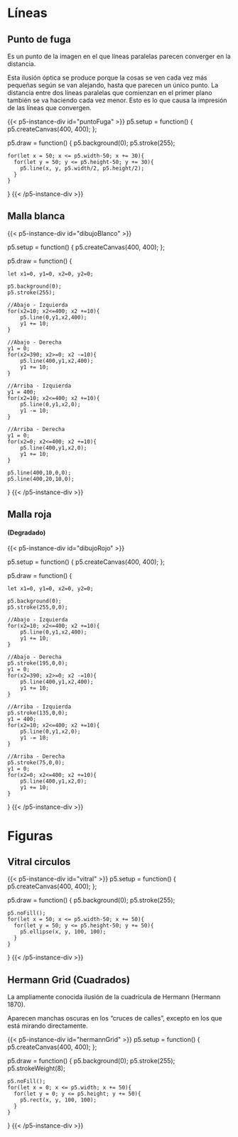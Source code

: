 # Líneas

## Punto de fuga

Es un punto de la imagen en el que líneas paralelas parecen converger en la distancia.

Esta ilusión óptica se produce porque la cosas se ven cada vez más pequeñas según se van alejando, hasta que parecen un único punto. La distancia entre dos líneas paralelas que comienzan en el primer plano también se va haciendo cada vez menor. Esto es lo que causa la impresión de las líneas que convergen.


{{< p5-instance-div id="puntoFuga" >}}
  p5.setup = function() {
    p5.createCanvas(400, 400);
  };

  p5.draw = function() {
    p5.background(0);
    p5.stroke(255);

    for(let x = 50; x <= p5.width-50; x += 30){
      for(let y = 50; y <= p5.height-50; y += 30){
        p5.line(x, y, p5.width/2, p5.height/2);
      }
    }
  }
{{< /p5-instance-div >}}

## Malla blanca

{{< p5-instance-div id="dibujoBlanco" >}}

  p5.setup = function() {
    p5.createCanvas(400, 400);
  };

  p5.draw = function() {

    let x1=0, y1=0, x2=0, y2=0;

    p5.background(0);
    p5.stroke(255);

    //Abajo - Izquierda
    for(x2=10; x2<=400; x2 +=10){
        p5.line(0,y1,x2,400);
        y1 += 10;
    }
    
    //Abajo - Derecha
    y1 = 0;
    for(x2=390; x2>=0; x2 -=10){
        p5.line(400,y1,x2,400);
        y1 += 10;
    }

    //Arriba - Izquierda
    y1 = 400;
    for(x2=10; x2<=400; x2 +=10){
        p5.line(0,y1,x2,0);
        y1 -= 10;
    }

    //Arriba - Derecha
    y1 = 0;
    for(x2=0; x2<=400; x2 +=10){
        p5.line(400,y1,x2,0);
        y1 += 10;
    }

    p5.line(400,10,0,0);
    p5.line(400,20,10,0);
  }
{{< /p5-instance-div >}}

## Malla roja 
#### (Degradado)

{{< p5-instance-div id="dibujoRojo" >}}

  p5.setup = function() {
    p5.createCanvas(400, 400);
  };

  p5.draw = function() {

    let x1=0, y1=0, x2=0, y2=0;

    p5.background(0);
    p5.stroke(255,0,0);

    //Abajo - Izquierda
    for(x2=10; x2<=400; x2 +=10){
        p5.line(0,y1,x2,400);
        y1 += 10;
    }
    
    //Abajo - Derecha
    p5.stroke(195,0,0);
    y1 = 0;
    for(x2=390; x2>=0; x2 -=10){
        p5.line(400,y1,x2,400);
        y1 += 10;
    }

    //Arriba - Izquierda
    p5.stroke(135,0,0);
    y1 = 400;
    for(x2=10; x2<=400; x2 +=10){
        p5.line(0,y1,x2,0);
        y1 -= 10;
    }

    //Arriba - Derecha
    p5.stroke(75,0,0);
    y1 = 0;
    for(x2=0; x2<=400; x2 +=10){
        p5.line(400,y1,x2,0);
        y1 += 10;
    }
  }
{{< /p5-instance-div >}}


# Figuras

## Vitral circulos

{{< p5-instance-div id="vitral" >}}
  p5.setup = function() {
    p5.createCanvas(400, 400);
  };

  p5.draw = function() {
    p5.background(0);
    p5.stroke(255);

    p5.noFill();
    for(let x = 50; x <= p5.width-50; x += 50){
      for(let y = 50; y <= p5.height-50; y += 50){
        p5.ellipse(x, y, 100, 100);
      }
    }
  }
{{< /p5-instance-div >}}

## Hermann Grid (Cuadrados)

La ampliamente conocida ilusión de la cuadrícula de Hermann (Hermann 1870).

Aparecen manchas oscuras en los “cruces de calles”, excepto en los que está mirando directamente.

{{< p5-instance-div id="hermannGrid" >}}
  p5.setup = function() {
    p5.createCanvas(400, 400);
  };

  p5.draw = function() {
    p5.background(0);
    p5.stroke(255);
    p5.strokeWeight(8);

    p5.noFill();
    for(let x = 0; x <= p5.width; x += 50){
      for(let y = 0; y <= p5.height; y += 50){
        p5.rect(x, y, 100, 100);
      }
    }
  }
{{< /p5-instance-div >}}